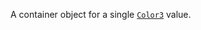 A container object for a single [`Color3`](https://create.roblox.com/docs/reference/engine/datatypes/Color3) value.